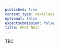 ```yaml
---
published: true
content_type: nextclass
optional: false
expectsubmission: false
title: What Next
---
```

TBC